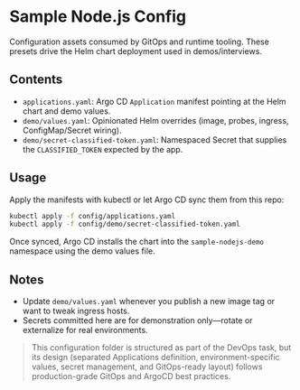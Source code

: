 # Sample Node.js Config

Configuration assets consumed by GitOps and runtime tooling. These presets drive the Helm chart deployment used in demos/interviews.

## Contents

- `applications.yaml`: Argo CD `Application` manifest pointing at the Helm chart and demo values.
- `demo/values.yaml`: Opinionated Helm overrides (image, probes, ingress, ConfigMap/Secret wiring).
- `demo/secret-classified-token.yaml`: Namespaced Secret that supplies the `CLASSIFIED_TOKEN` expected by the app.

## Usage

Apply the manifests with kubectl or let Argo CD sync them from this repo:

```bash
kubectl apply -f config/applications.yaml
kubectl apply -f config/demo/secret-classified-token.yaml
```

Once synced, Argo CD installs the chart into the `sample-nodejs-demo` namespace using the demo values file.

## Notes

- Update `demo/values.yaml` whenever you publish a new image tag or want to tweak ingress hosts.
- Secrets committed here are for demonstration only—rotate or externalize for real environments.

> This configuration folder is structured as part of the DevOps task, but its design (separated Applications definition, environment-specific values, secret management, and GitOps-ready layout) follows production-grade GitOps and ArgoCD best practices.
